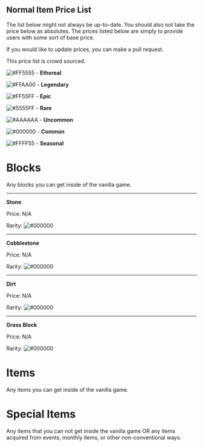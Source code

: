 ## Normal Item Price List

The list below might not always be up-to-date. You should also not take the price below as absolutes.
The prices listed below are simply to provide users with some sort of base price. 

If you would like to update prices, you can make a pull request. 

This price list is crowd sourced. 

![#FF5555](https://placehold.it/15/FF5555/000000?text=+) - **Ethereal**


![#FFAA00](https://placehold.it/15/FFAA00/000000?text=+) - **Legendary**


![#FF55FF](https://placehold.it/15/FF55FF/000000?text=+) - **Epic**


![#5555FF](https://placehold.it/15/5555FF/000000?text=+) - **Rare**


![#AAAAAA](https://placehold.it/15/AAAAAA/000000?text=+) - **Uncommon**


![#000000](https://placehold.it/15/000000/000000?text=+) - **Common**


![#FFFF55](https://placehold.it/15/FFFF55/000000?text=+) - **Seasonal**

# Blocks
Any blocks you can get inside of the vanilla game.

___
**Stone**

Price: N/A

Rarity: ![#000000](https://placehold.it/15/000000/000000?text=+)
___
**Cobblestone**

Price: N/A

Rarity: ![#000000](https://placehold.it/15/000000/000000?text=+)
___
**Dirt**

Price: N/A

Rarity: ![#000000](https://placehold.it/15/000000/000000?text=+)
___
**Grass Block**

Price: N/A

Rarity: ![#000000](https://placehold.it/15/000000/000000?text=+)




# Items
Any items you can get inside of the vanilla game.

# Special Items
Any items that you can not get inside the vanilla game OR any items acquired from events, monthly items, or other non-conventional ways.
